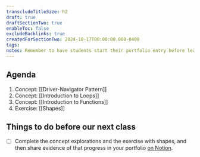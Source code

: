 ```yaml
---
transcludeTitleSize: h2
draft: true
draftSectionTwo: true
enableToc: false
excludeBacklinks: true
createdForSectionTwo: 2024-10-17T00:00:00.000-0400
tags:
notes: Remember to have students start their portfolio entry before leaving class.
---
```

## Agenda
1. Concept: [[Driver-Navigator Pattern]]
4. Concept: [[Introduction to Loops]]
5. Concept: [[Introduction to Functions]]
6. Exercise: [[Shapes]]
## Things to do before our next class
- [ ] Complete the concept explorations and the exercise with shapes, and then share evidence of that progress in your portfolio [on Notion](https://notion.so).